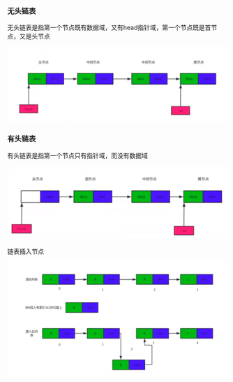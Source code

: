 
### 无头链表
无头链表是指第一个节点既有数据域，又有head指针域，第一个节点既是首节点，又是头节点

![无头链表](./无头链表.png)

### 有头链表
有头链表是指第一个节点只有指针域，而没有数据域

![有头链表](./有头链表.png)


链表插入节点

![插入节点](./链表插入节点.png)